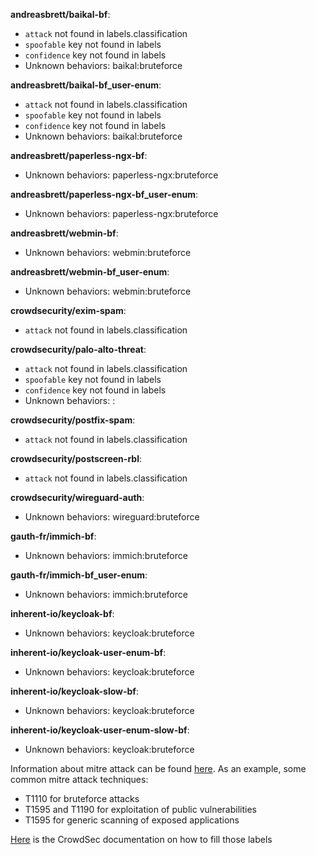 **andreasbrett/baikal-bf**:
  - `attack` not found in labels.classification
  - `spoofable` key not found in labels
  - `confidence` key not found in labels
  - Unknown behaviors: baikal:bruteforce

**andreasbrett/baikal-bf_user-enum**:
  - `attack` not found in labels.classification
  - `spoofable` key not found in labels
  - `confidence` key not found in labels
  - Unknown behaviors: baikal:bruteforce

**andreasbrett/paperless-ngx-bf**:
  - Unknown behaviors: paperless-ngx:bruteforce

**andreasbrett/paperless-ngx-bf_user-enum**:
  - Unknown behaviors: paperless-ngx:bruteforce

**andreasbrett/webmin-bf**:
  - Unknown behaviors: webmin:bruteforce

**andreasbrett/webmin-bf_user-enum**:
  - Unknown behaviors: webmin:bruteforce

**crowdsecurity/exim-spam**:
  - `attack` not found in labels.classification

**crowdsecurity/palo-alto-threat**:
  - `attack` not found in labels.classification
  - `spoofable` key not found in labels
  - `confidence` key not found in labels
  - Unknown behaviors: :

**crowdsecurity/postfix-spam**:
  - `attack` not found in labels.classification

**crowdsecurity/postscreen-rbl**:
  - `attack` not found in labels.classification

**crowdsecurity/wireguard-auth**:
  - Unknown behaviors: wireguard:bruteforce

**gauth-fr/immich-bf**:
  - Unknown behaviors: immich:bruteforce

**gauth-fr/immich-bf_user-enum**:
  - Unknown behaviors: immich:bruteforce

**inherent-io/keycloak-bf**:
  - Unknown behaviors: keycloak:bruteforce

**inherent-io/keycloak-user-enum-bf**:
  - Unknown behaviors: keycloak:bruteforce

**inherent-io/keycloak-slow-bf**:
  - Unknown behaviors: keycloak:bruteforce

**inherent-io/keycloak-user-enum-slow-bf**:
  - Unknown behaviors: keycloak:bruteforce


Information about mitre attack can be found [here](https://attack.mitre.org/techniques/enterprise/).
As an example, some common mitre attack techniques:
 - T1110 for bruteforce attacks
 - T1595 and T1190 for exploitation of public vulnerabilities
 - T1595 for generic scanning of exposed applications

[Here](https://docs.crowdsec.net/docs/next/scenarios/format#labels) is the CrowdSec documentation on how to fill those labels
